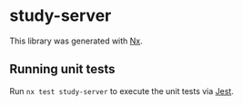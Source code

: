 # study-server

This library was generated with [Nx](https://nx.dev).

## Running unit tests

Run `nx test study-server` to execute the unit tests via [Jest](https://jestjs.io).
